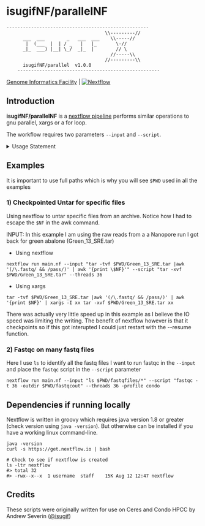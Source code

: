 # isugifNF/parallelNF

```
----------------------------------------------------
                                    \\---------//       
      ___  ___        _   ___  ___    \\-----//        
       |  (___  |  | / _   |   |_       \-//         
      _|_  ___) |__| \_/  _|_  |        // \        
                                      //-----\\       
                                    //---------\\       
      isugifNF/parallel  v1.0.0       
    ----------------------------------------------------
```

[Genome Informatics Facility](https://gif.biotech.iastate.edu/) | [![Nextflow](https://img.shields.io/badge/nextflow-%E2%89%A519.10.0-brightgreen.svg)](https://www.nextflow.io/)

## Introduction

**isugifNF/parallelNF** is a [nextflow pipeline](https://www.nextflow.io/) performs similar operations to gnu parallel, xargs or a for loop.

The workflow requires two parameters `--input` and `--script`.

<details><summary>Usage Statement</summary>

```
Usage:
The typical command for running the pipeline is as follows:
nextflow run isugifNF/parallelNF --input 'command to list input files' --script 'command to run on each input file'

Mandatory arguments:

--input                       Command to list input files
--script                      Command to run on each input file

Optional arguments:
--outdir                      Output directory to place final BLAST output
--outFile                     regular expression pattern for your outfiles
--threads                      Number of CPUs to use during blast job [16]
--help                         This usage statement.
```

</details>

## Examples

It is important to use full paths which is why you will see `$PWD` used in all the examples

### 1) Checkpointed Untar for specific files

Using nextflow to untar specific files from an archive.  Notice how I had to escape the `$NF` in the awk command.

INPUT: In this example I am using the raw reads from a a Nanopore run I got back for green abalone (Green_13_SRE.tar)

* Using nextflow
```
nextflow run main.nf --input "tar -tvf $PWD/Green_13_SRE.tar |awk '(/\.fastq/ && /pass/)' | awk '{print \$NF}'" --script "tar -xvf $PWD/Green_13_SRE.tar" --threads 36
```
* Using xargs
```
tar -tvf $PWD/Green_13_SRE.tar |awk '(/\.fastq/ && /pass/)' | awk '{print $NF}' | xargs -I xx tar -xvf $PWD/Green_13_SRE.tar xx
```

There was actually very little speed up in this example as I believe the IO speed was limiting the writing. The benefit of nextflow however is that it checkpoints so if this got interupted I could just restart with the --resume function.

### 2) Fastqc on many fastq files

Here I use `ls` to identify all the fastq files I want to run fastqc in the `--input` and place the `fastqc` script in the `--script` parameter

```
nextflow run main.nf --input "ls $PWD/fastqfiles/*" --script "fastqc -t 36 -outdir $PWD/fastqcout" --threads 36 -profile condo
```

## Dependencies if running locally

Nextflow is written in groovy which requires java version 1.8 or greater (check version using `java -version`). But otherwise can be installed if you have a working linux command-line.

```
java -version
curl -s https://get.nextflow.io | bash

# Check to see if nextflow is created
ls -ltr nextflow
#> total 32
#> -rwx--x--x  1 username  staff    15K Aug 12 12:47 nextflow
```


## Credits

These scripts were originally written for use on Ceres and Condo HPCC by Andrew Severin ([@isugif](https://github.com/isugif))
